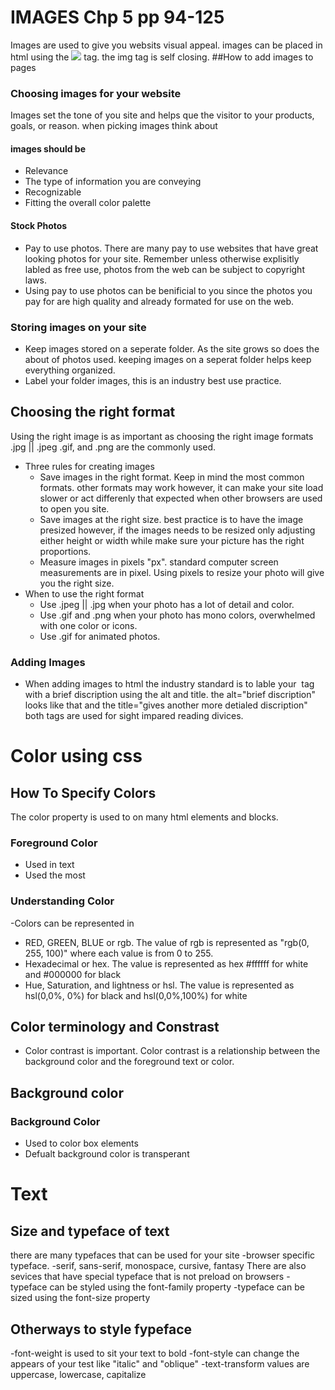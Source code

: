 # IMAGES Chp 5 pp 94-125

Images are used to give you websits visual appeal. images can be placed in html using the <img src ="your image url goes here"> tag. the img tag is self closing.
##How to add images to pages

### Choosing images for your website
Images set the tone of you site and helps que the visitor to your products, goals, or reason.
when picking images think about
#### images should be
- Relevance 
- The type of information you are conveying
- Recognizable
- Fitting the overall color palette

#### Stock Photos
- Pay to use photos. There are many pay to use websites that have great looking photos for your site. Remember unless otherwise explisitly labled as free use, photos from the web can be subject to copyright laws.
- Using pay to use photos can be benificial to you since the photos you pay for are high quality and already formated for use on the web.

### Storing images on your site 
 - Keep images stored on a seperate folder. As the site grows so does the about of photos used. keeping images on a seperat folder helps keep everything organized.
 - Label your folder images, this is an industry best use practice. 

## Choosing the right format
Using the right image is as important as choosing the right image formats .jpg || .jpeg .gif, and .png are the commonly used.
- Three rules for creating images
  - Save images in the right format. Keep in mind the most common formats. other formats may work however, it can make your site load slower or act differenly that expected when other browsers are used to open you site.
  - Save images at the right size. best practice is to have the image presized however, if the images needs to be resized only adjusting either height or width while make sure your picture has the right proportions.
  - Measure images in pixels "px". standard computer screen measurements are in pixel. Using pixels to resize your photo will give you the right size.
- When to use the right format
  - Use .jpeg || .jpg when your photo has a lot of detail and color.
  - Use .gif and .png when your photo has mono colors, overwhelmed with one color or icons.
  - Use .gif for animated photos.
 

### Adding Images
- When adding images to html the industry standard is to lable your <img> tag with a brief discription using the alt and title. the alt="brief discription" looks like that and the title="gives another more detialed discription" both tags are used for sight impared reading divices. 

# Color using css

## How To Specify Colors
The color property is used to on many html elements and blocks.
### Foreground Color
- Used in text
- Used the most

### Understanding Color
-Colors can be represented in
  - RED, GREEN, BLUE or rgb. The value of rgb is represented as "rgb(0, 255, 100)" where each value is from 0 to 255.
  - Hexadecimal or hex. The value is represented as hex  #ffffff for white and #000000 for black
  - Hue, Saturation, and lightness or hsl. The value is represented as hsl(0,0%, 0%) for black and hsl(0,0%,100%) for white

## Color terminology and Constrast
- Color contrast is important. Color contrast is a relationship between the background color and the foreground text or color.

## Background color
### Background Color
- Used to color box elements
- Defualt background color is transperant

# Text

## Size and typeface of text
there are many typefaces that can be used for your site
-browser specific typeface.
  -serif, sans-serif, monospace, cursive, fantasy
There are also sevices that have special typeface that is not preload on browsers
-typeface can be styled using the font-family property
-typeface can be sized using the font-size property

## Otherways to style fypeface
-font-weight is used to sit your text to bold
-font-style can change the appears of your test like "italic" and "oblique"
-text-transform values are uppercase, lowercase, capitalize 

